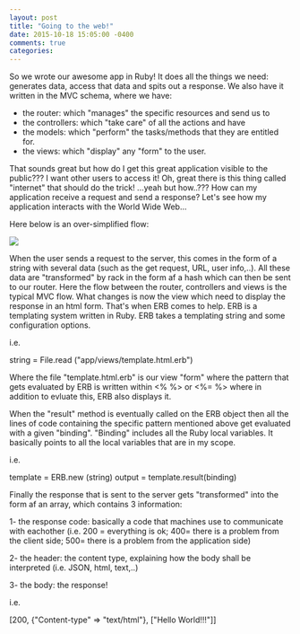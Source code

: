 ```yaml
---
layout: post
title: "Going to the web!"
date: 2015-10-18 15:05:00 -0400
comments: true
categories: 
---
```


So we wrote our awesome app in Ruby! It does all the things we need: generates data, access that data and spits out a response.
We also have it written in the MVC schema, where we have:
- the router: which "manages" the specific resources and send us to 
- the controllers: which "take care" of all the actions and have 
- the models: which "perform" the tasks/methods that they are entitled for.
- the views: which "display" any "form" to the user.

That sounds great but how do I get this great application visible to the public???
I want other users to access it!
Oh, great there is this thing called "internet" that should do the trick!
...yeah but how..???
How can my application receive a request and send a response?
Let's see how my application interacts with the World Wide Web...

Here below is an over-simplified flow:

<img src="http://imgur.com/LjY6U7a" />
<!-- {% img center /images/flow.png  %} -->

When the user sends a request to the server, this comes in the form of a string with several data (such as the get request, URL, user info,..).
All these data are "transformed" by rack in the form af a hash which can then be sent to our router.
Here the flow between the router, controllers and views is the typical MVC flow. What changes is now the view which need to display the response in an html form.
That's when ERB comes to help.
ERB is a templating system written in Ruby.
ERB takes a templating string and some configuration options.

i.e.

string = File.read ("app/views/template.html.erb")

Where the file "template.html.erb" is our view "form" where the pattern that gets evaluated by ERB is written within <% %> or <%= %> where in addition to evluate this, ERB also displays it.

When the "result" method is eventually called on the ERB object then all the lines of code containing the specific pattern mentioned above get evaluated with a given "binding".
"Binding" includes all the Ruby local variables. It basically points to all the local variables that are in my scope.

i.e.

template = ERB.new (string)
output = template.result(binding)

Finally the response that is sent to the server gets "transformed" into the form af an array, which contains 3 information:

1- the response code: basically a code that machines use to communicate with eachother (i.e. 200 = everything is ok; 400= there is a problem from the client side; 500= there is a problem from the application side)

2- the header: the content type, explaining how the body shall be interpreted (i.e. JSON, html, text,..)

3- the body: the response!

i.e.

[200, {"Content-type" => "text/html"}, ["Hello World!!!"]]









